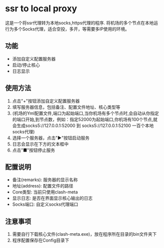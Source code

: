 # ssr to local proxy 

这是一个将ssr代理转为本地socks,https代理的程序.
将机场的多个节点在本地运行为多个Socks代理，适合空投，多开，等需要多IP使用的环境。

## 功能

- 添加自定义配置服务器
- 启动/停止核心
- 日志显示

## 使用方法

1. 点击"+"按钮添加自定义配置服务器
2. 填写服务器信息，包括备注、配置文件地址、核心类型等
3. (机场的Yml配置文件,端口为起始端口,当你机场有多个节点时,会自动从你指定的端口开始,到节点数，例如：指定52000为起始端口,你机场有100个节点,就会生成socks5://127.0.0.1:52000 到 socks5://127.0.0.1:52100 一百个本地socks代理)
4. 选择一个服务器，点击"▶"按钮启动服务
5. 日志会显示在下方的文本框中
6. 点击"■"按钮停止服务

## 配置说明

- 备注(remarks): 服务器的显示名称
- 地址(address): 配置文件的路径
- Core类型: 当前只使用clash-meta
- 显示日志: 是否在界面显示核心输出的日志
- Socks端口: 自定义socks代理端口

## 注意事项

1. 需要自行下载核心文件(clash-meta.exe)，放在程序所在目录的bin文件夹下
2. 程序配置保存在Config目录下 
